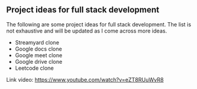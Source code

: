 
## Project ideas for full stack development

The following are some project ideas for full stack development. The list is not exhaustive and will be updated as I come across more ideas.

 - Streamyard clone
 - Google docs clone
 - Google meet clone
 - Google drive clone
 - Leetcode clone

Link video: https://www.youtube.com/watch?v=eZT8RUuWvR8
